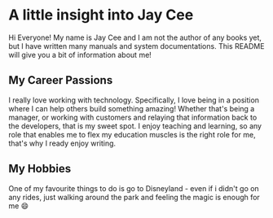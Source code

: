 # A little insight into Jay Cee
Hi Everyone! My name is Jay Cee and I am not the author of any books yet, but I have written many manuals and system documentations. This README will give you a bit of information about me!

## My Career Passions
I really love working with technology. Specifically, I love being in a position where I can help others build something amazing! Whether that's being a manager, or working with customers and relaying that information back to the developers, that is my sweet spot. I enjoy teaching and learning, so any role that enables me to flex my education muscles is the right role for me, that's why I ready enjoy writing.

## My Hobbies
One of my favourite things to do is go to Disneyland - even if i didn't go on any rides, just walking around the park and feeling the magic is enough for me :smile:
